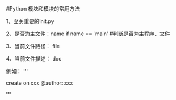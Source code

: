 #Python 模块和模块的常用方法

1、至关重要的init.py

2、是否为主文件：name
    if name == 'main' #判断是否为主程序、文件

3、当前文件路径： file

4、当前文件描述： doc

例如：
'''

create  on xxx
@author: xxx

'''